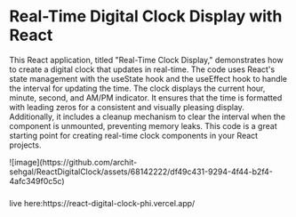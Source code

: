 <h1>Real-Time Digital Clock Display with React</h1>
<p>This React application, titled "Real-Time Clock Display," demonstrates how to create a digital clock that updates in real-time. The code uses React's state management with the useState hook and the useEffect hook to handle the interval for updating the time. The clock displays the current hour, minute, second, and AM/PM indicator. It ensures that the time is formatted with leading zeros for a consistent and visually pleasing display. Additionally, it includes a cleanup mechanism to clear the interval when the component is unmounted, preventing memory leaks. This code is a great starting point for creating real-time clock components in your React projects.</p>
![image](https://github.com/archit-sehgal/ReactDigitalClock/assets/68142222/df49c431-9294-4f44-b2f4-4afc349f0c5c)
<h3></h3>live here:https://react-digital-clock-phi.vercel.app/</h3>
